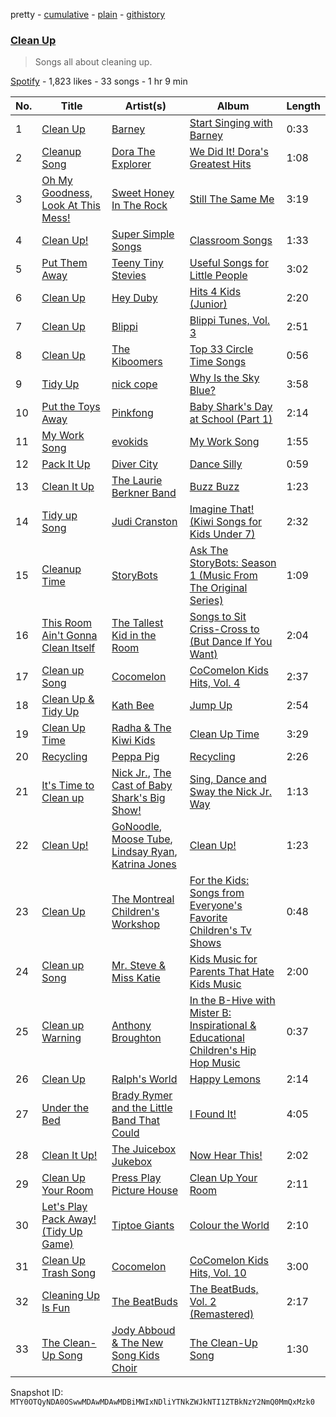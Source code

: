 pretty - [cumulative](/playlists/cumulative/37i9dQZF1DXcXIwKA4lGmV.md) - [plain](/playlists/plain/37i9dQZF1DXcXIwKA4lGmV) - [githistory](https://github.githistory.xyz/mackorone/spotify-playlist-archive/blob/main/playlists/plain/37i9dQZF1DXcXIwKA4lGmV)

### [Clean Up](https://open.spotify.com/playlist/37i9dQZF1DXcXIwKA4lGmV)

> Songs all about cleaning up.

[Spotify](https://open.spotify.com/user/spotify) - 1,823 likes - 33 songs - 1 hr 9 min

| No. | Title | Artist(s) | Album | Length |
|---|---|---|---|---|
| 1 | [Clean Up](https://open.spotify.com/track/1D33HYMtMhZ9KvBdgOHZEU) | [Barney](https://open.spotify.com/artist/4rB5wLJLaXdMrXaYsOYLmK) | [Start Singing with Barney](https://open.spotify.com/album/3AxlaORIaUzvFupsxC06yh) | 0:33 |
| 2 | [Cleanup Song](https://open.spotify.com/track/6MDIYpxszXLSjzXSttR83O) | [Dora The Explorer](https://open.spotify.com/artist/4zMssRZ6iG7sJm54RwFozt) | [We Did It! Dora's Greatest Hits](https://open.spotify.com/album/2PsQyBDm80E6A8fypVFRpE) | 1:08 |
| 3 | [Oh My Goodness, Look At This Mess!](https://open.spotify.com/track/0f9SOXX5YZr7NEMIjlIrWl) | [Sweet Honey In The Rock](https://open.spotify.com/artist/3d4KAl1xvEw3akBK6CVCCA) | [Still The Same Me](https://open.spotify.com/album/1i33KQ49Ns9MCvkLHpGOvP) | 3:19 |
| 4 | [Clean Up!](https://open.spotify.com/track/5DmFTIXDKISut46X50RJWX) | [Super Simple Songs](https://open.spotify.com/artist/7CdGfkCRgPhElnqy3HPJ4a) | [Classroom Songs](https://open.spotify.com/album/2Nrljq7rYGd2SvyRplYnfA) | 1:33 |
| 5 | [Put Them Away](https://open.spotify.com/track/76KL8ox8hfLZiNQ8QW6fNh) | [Teeny Tiny Stevies](https://open.spotify.com/artist/6hhqb0X8Jas5jt96Okhjov) | [Useful Songs for Little People](https://open.spotify.com/album/44nDe0SKcKPjGCwY7qSJ7G) | 3:02 |
| 6 | [Clean Up](https://open.spotify.com/track/75gisOvXlUiZPB75G6ppWP) | [Hey Duby](https://open.spotify.com/artist/0WDtuYF2JlOtStg7gKpL02) | [Hits 4 Kids \(Junior\)](https://open.spotify.com/album/4BrZmS5VWV1QaGfKhQQdSO) | 2:20 |
| 7 | [Clean Up](https://open.spotify.com/track/0t1rkqsHhGf4JsZycaeNSs) | [Blippi](https://open.spotify.com/artist/30niqFGUKKUg1horQSgwBn) | [Blippi Tunes, Vol\. 3](https://open.spotify.com/album/4yXRgaXo2hTMr4aRPCL21b) | 2:51 |
| 8 | [Clean Up](https://open.spotify.com/track/65ov783J0qmUZkQqnjEb33) | [The Kiboomers](https://open.spotify.com/artist/1qKLikeNYpQFSsDAjg7HpI) | [Top 33 Circle Time Songs](https://open.spotify.com/album/6NykWbuxKO6ivJajGYbOgW) | 0:56 |
| 9 | [Tidy Up](https://open.spotify.com/track/7rTG4TBax6vBcpbjSdAsLK) | [nick cope](https://open.spotify.com/artist/6RR9MIMTusJiW4XvJRjWRa) | [Why Is the Sky Blue?](https://open.spotify.com/album/2dgAAfKWHxHVuLHRB0NT26) | 3:58 |
| 10 | [Put the Toys Away](https://open.spotify.com/track/2fmkSft6J6RtTdfy31OsYG) | [Pinkfong](https://open.spotify.com/artist/7cTXfwpe9peK0UE1bZyIWZ) | [Baby Shark's Day at School \(Part 1\)](https://open.spotify.com/album/26Q2CWpJelo3TJwSOnl6aE) | 2:14 |
| 11 | [My Work Song](https://open.spotify.com/track/4bWwoFYZUgIuzUe3KKG1y8) | [evokids](https://open.spotify.com/artist/3ZePtNKGeGsrJLCrvHScLO) | [My Work Song](https://open.spotify.com/album/5m0w3zluNs5EnMWpDV2lKJ) | 1:55 |
| 12 | [Pack It Up](https://open.spotify.com/track/5vW3Hf45hQb6x2dkez2G6v) | [Diver City](https://open.spotify.com/artist/7tlC25wkoaK9cCpTF6Ex8k) | [Dance Silly](https://open.spotify.com/album/2tAzTmRwDTTbaLUoO6A6Js) | 0:59 |
| 13 | [Clean It Up](https://open.spotify.com/track/240jwZegpLXJzrxrYMCBuz) | [The Laurie Berkner Band](https://open.spotify.com/artist/6T2pk5T8c4Wi61x1v84sUa) | [Buzz Buzz](https://open.spotify.com/album/2qaGwjEcIgtQ2XgA3jOsaN) | 1:23 |
| 14 | [Tidy up Song](https://open.spotify.com/track/2AwKs2JAHuDBBvpvARB1J1) | [Judi Cranston](https://open.spotify.com/artist/2N2v15qhPA6Hxe3gwCgY0B) | [Imagine That! \(Kiwi Songs for Kids Under 7\)](https://open.spotify.com/album/5oCjNXxxxWFRHySLIgTkBg) | 2:32 |
| 15 | [Cleanup Time](https://open.spotify.com/track/1WM37alvId4gYIFQKeq2bg) | [StoryBots](https://open.spotify.com/artist/6N6lLMxDF4as6slJ878Rgg) | [Ask The StoryBots: Season 1 \(Music From The Original Series\)](https://open.spotify.com/album/1SKApykupjLWWole4UiXoT) | 1:09 |
| 16 | [This Room Ain't Gonna Clean Itself](https://open.spotify.com/track/06WXjbQoDZJCqPWb63QdGp) | [The Tallest Kid in the Room](https://open.spotify.com/artist/6Axqi2CIu4eRt4zFQpdNc5) | [Songs to Sit Criss\-Cross to \(But Dance If You Want\)](https://open.spotify.com/album/5vjCoc8e6lPtnp3VjDgU0t) | 2:04 |
| 17 | [Clean up Song](https://open.spotify.com/track/2GToYdregYT3o89jbo9daC) | [Cocomelon](https://open.spotify.com/artist/6SXTTUJxIVwMbc1POrviTr) | [CoComelon Kids Hits, Vol\. 4](https://open.spotify.com/album/202Xrd9Peqjaat9r4sPGxy) | 2:37 |
| 18 | [Clean Up & Tidy Up](https://open.spotify.com/track/1dsAmvY07yqWPgzeVVSJmq) | [Kath Bee](https://open.spotify.com/artist/5pYeD8r1vE9mMyA9qAs7qk) | [Jump Up](https://open.spotify.com/album/5xod1u7UJXKFl9tJHkpxNu) | 2:54 |
| 19 | [Clean Up Time](https://open.spotify.com/track/7GX2IeEpBtCVDUXqMsKcE5) | [Radha & The Kiwi Kids](https://open.spotify.com/artist/6J9Lq9uvCdflqtZU3Ix2yd) | [Clean Up Time](https://open.spotify.com/album/71tt7461lEJ4Fov8P46pB3) | 3:29 |
| 20 | [Recycling](https://open.spotify.com/track/3vYOUyYqpwIl958RlCt89w) | [Peppa Pig](https://open.spotify.com/artist/2gJLanGIV9JqQuKBCWy9ZG) | [Recycling](https://open.spotify.com/album/3wcWxPHc9NKV7JIqkDWczI) | 2:26 |
| 21 | [It's Time to Clean up](https://open.spotify.com/track/7yM9sEM9e6uVLkBFfVxNIJ) | [Nick Jr.](https://open.spotify.com/artist/2hMLlEmFVPTsBh803qCfoC), [The Cast of Baby Shark's Big Show!](https://open.spotify.com/artist/7KN7ALlwbMsCCmwFilRzty) | [Sing, Dance and Sway the Nick Jr\. Way](https://open.spotify.com/album/4kWDN6lNfJEgev5ePUltp5) | 1:13 |
| 22 | [Clean Up!](https://open.spotify.com/track/4ei0HMUjDQT7n5UCJbI7PI) | [GoNoodle](https://open.spotify.com/artist/13QcQR3aMDTgC8jdNqSx4f), [Moose Tube](https://open.spotify.com/artist/1OPaMKFqNqlj4VKjPPMIOa), [Lindsay Ryan](https://open.spotify.com/artist/1KZteRtFzCRWyfRdDKQl6v), [Katrina Jones](https://open.spotify.com/artist/6DjI6iXS7M0EOnq5WvcYLp) | [Clean Up!](https://open.spotify.com/album/5KeNemUAU29lWGFxvE3Zfl) | 1:23 |
| 23 | [Clean Up](https://open.spotify.com/track/6YB26Hh9zYELVR01LSQpMA) | [The Montreal Children's Workshop](https://open.spotify.com/artist/0NAOoExRWvbLIrFuPzMz5x) | [For the Kids: Songs from Everyone's Favorite Children's Tv Shows](https://open.spotify.com/album/6g3KoJWI0A8rnytReVE39W) | 0:48 |
| 24 | [Clean up Song](https://open.spotify.com/track/4poJ5V6adwEGLNHEGjm0on) | [Mr\. Steve & Miss Katie](https://open.spotify.com/artist/4KCLjct1NNmK35Kp7DAL0N) | [Kids Music for Parents That Hate Kids Music](https://open.spotify.com/album/6NedhQWczdPHRiFT3TBV4X) | 2:00 |
| 25 | [Clean up Warning](https://open.spotify.com/track/2ey5dbkgSZVtdX5sJS7B16) | [Anthony Broughton](https://open.spotify.com/artist/7Dkbc3C9t6HSSwZ08CbuIb) | [In the B\-Hive with Mister B: Inspirational & Educational Children's Hip Hop Music](https://open.spotify.com/album/4zReCC2vlgsRaUWbLzkb3R) | 0:37 |
| 26 | [Clean Up](https://open.spotify.com/track/3SL6K3A1lXg2p3PDYkKjyA) | [Ralph's World](https://open.spotify.com/artist/4qIIexaFmYNueu5mnSQnzU) | [Happy Lemons](https://open.spotify.com/album/3BxUa5Rt3dtxwBY4tDhQz3) | 2:14 |
| 27 | [Under the Bed](https://open.spotify.com/track/7JiMJTS474AbTv1x9Cfn6p) | [Brady Rymer and the Little Band That Could](https://open.spotify.com/artist/2q0R0ObitsBJIp1sMtfHz6) | [I Found It!](https://open.spotify.com/album/10h2NbahLm1oQlkFaqt2m1) | 4:05 |
| 28 | [Clean It Up!](https://open.spotify.com/track/1MQtc9JALkjXqOafjdeJnJ) | [The Juicebox Jukebox](https://open.spotify.com/artist/5E97AmvYFM4aGWCOtJkzYH) | [Now Hear This!](https://open.spotify.com/album/2cYNQhLqOi3bjGUqhfu34q) | 2:02 |
| 29 | [Clean Up Your Room](https://open.spotify.com/track/5p3QRQTza7Tu3I2KxEYYeP) | [Press Play Picture House](https://open.spotify.com/artist/3kkuBZw9vZG5rsZkEvyGhS) | [Clean Up Your Room](https://open.spotify.com/album/17CeLbSIgFMMycpcgFtGuX) | 2:11 |
| 30 | [Let's Play Pack Away! \(Tidy Up Game\)](https://open.spotify.com/track/05vmTdz8fo6yVcb9gIRmXU) | [Tiptoe Giants](https://open.spotify.com/artist/7MBs915vZuGiDTEl9GKApR) | [Colour the World](https://open.spotify.com/album/56M2NxnFNjYbFC5NTiHPmb) | 2:10 |
| 31 | [Clean Up Trash Song](https://open.spotify.com/track/0CUND8t73n7O27uhiKEVWS) | [Cocomelon](https://open.spotify.com/artist/6SXTTUJxIVwMbc1POrviTr) | [CoComelon Kids Hits, Vol\. 10](https://open.spotify.com/album/6K7fcWjYUMPRnew4XiXW8D) | 3:00 |
| 32 | [Cleaning Up Is Fun](https://open.spotify.com/track/3FvjTQN8pgwcXRHlywrSET) | [The BeatBuds](https://open.spotify.com/artist/7p1Lnq4QqQko93rJbaerql) | [The BeatBuds, Vol\. 2 \(Remastered\)](https://open.spotify.com/album/5j3GHHRBYeVKht6078KwoL) | 2:17 |
| 33 | [The Clean\-Up Song](https://open.spotify.com/track/41ROjX8HcFz3LVLMkIzzQJ) | [Jody Abboud & The New Song Kids Choir](https://open.spotify.com/artist/2VmyOyiSWOcoTzn78iGo6c) | [The Clean\-Up Song](https://open.spotify.com/album/6JzKt88LOjhyqUVnIx5V2S) | 1:30 |

Snapshot ID: `MTY0OTQyNDA0OSwwMDAwMDAwMDBiMWIxNDliYTNkZWJkNTI1ZTBkNzY2NmQ0MmQxMzk0`
